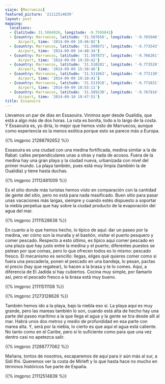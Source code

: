 ```yaml
---
viaje: [Marruecos]
featured_picture: '21112514839'
layout: post
mapping:
  locations:
  - {latitude: 31.5084926, longitude: -9.7595041}
  - {country: Marruecos, latitude: '31.507656', longitude: '-9.765948', place: Essaouira
      Airport, time: '2014-09-09 19:46:02'}
  - {country: Marruecos, latitude: '31.508671', longitude: '-9.773543', place: Essaouira
      Airport, time: '2014-09-09 14:48:34'}
  - {country: Marruecos, latitude: '31.507873', longitude: '-9.766261', place: Essaouira
      Airport, time: '2014-09-09 19:39:42'}
  - {country: Marruecos, latitude: '31.510201', longitude: '-9.773520', place: Essaouira
      Airport, time: '2014-09-09 15:38:46'}
  - {country: Marruecos, latitude: '31.511863', longitude: '-9.772130', place: Essaouira
      Airport, time: '2014-09-09 19:18:41'}
  - {country: Marruecos, latitude: '31.511918', longitude: '-9.771831', place: Essaouira
      Airport, time: '2014-09-09 18:55:11'}
  - {country: Marruecos, latitude: '31.509230', longitude: '-9.767816', place: Essaouira
      Airport, time: '2014-09-10 19:47:51'}
title: Essaouira
---
```


Llevamos un par de días en Essaouira. Vinimos ayer desde Oualidia, que está a algo más de dos horas. La ruta es bonita, todo a lo largo de la costa. Y Essaouira es, yo diría, lo mejor que hemos visto de Marruecos; aunque como experiencia es la menos exótica porque esto se parece más a Europa.

{{% imgproc 21288792652 %}}

Essaouira es una ciudad con una medina fortificada, medina similar a la de Rabat: calles perpendiculares unas a otras y nada de acosos. Fuera de la medina hay una gran playa y la ciudad nueva, urbanizada con nivel del primer mundo. La playa también, pues está muy limpia (también la de Oualidia) y tiene hasta duchas.

{{% imgproc 21112481009 %}}

Es el sitio donde más turistas hemos visto en comparación con la cantidad de gente del sitio, pero no está para nada masificado. Buen sitio para pasar unas vacaciones más largas, siempre y cuando estés dispuesto a soportar la niebla perpetua que hay sobre la ciudad producto de la evaporación del agua del mar.

{{% imgproc 21111528638 %}}

En cuanto a lo que hemos hecho, lo típico de aquí: dar un paseo por la medina, ver cómo son la muralla y el bastión, visitar el puerto pesquero y comer pescado. Respecto a esto último, es típico aquí comer pescado en una plaza que hay justo entre la medina y el puerto; diferentes puestos se pelean por que comas, pero lo que ofrecen todos es lo mismo: pescado fresco. El mecanismo es sencillo: llegas, eliges qué quieres comer como si fuera una pescadería, ponen el pescado en una bandeja, lo pesan, pactas el precio (hay que regatear), lo hacen a la brasa y te lo comes. Aquí, a diferencia de El Jadida sí hay cubiertos. Cocina muy simple, por llamarlo así, pero el pescado fresco a la brasa está muy bueno.

{{% imgproc 21111511108 %}}

{{% imgproc 21273128626 %}}

También hemos ido a la playa, bajo la niebla eso sí. La playa aquí es muy grande, pero las mareas también lo son, cuando está alta de hecho hay una parte del paseo marítimo a la que llega el agua y la gente se tira desde allí al mar. Habrá unos dos metros y medio de profundidad en esa parte con marea alta. Y, será por la niebla, lo cierto es que aquí el agua está caliente. No tanto como en el Caribe, pero sí lo suficiente como para que una vez dentro casi no apetezca salir.

{{% imgproc 21288777062 %}}

Mañana, tontos de nosotros, escaparemos de aquí para ir aún más al sur, a Sidi Ifni. Queremos ver la costa de Mirleft y lo que hasta hace no mucho en términos históricos fue parte de España.

{{% imgproc 21112514839 %}}
